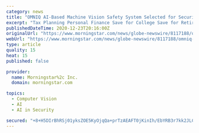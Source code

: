 ```yaml
---
category: news
title: "OMNIQ AI-Based Machine Vision Safety System Selected for Security and Protection of a Non-U.S. Government Leader"
excerpt: "Tax Planning Personal Finance Save for College Save for Retirement Invest in Retirement Research Mutual Funds Stocks ETFs Bonds Best Investments"
publishedDateTime: 2020-12-23T20:16:00Z
originalUrl: "https://www.morningstar.com/news/globe-newswire/8117188/omniq-ai-based-machine-vision-safety-system-selected-for-security-and-protection-of-a-non-us-government-leader"
webUrl: "https://www.morningstar.com/news/globe-newswire/8117188/omniq-ai-based-machine-vision-safety-system-selected-for-security-and-protection-of-a-non-us-government-leader"
type: article
quality: 15
heat: 15
published: false

provider:
  name: Morningstar%2c Inc.
  domain: morningstar.com

topics:
  - Computer Vision
  - AI
  - AI in Security

secured: "+8+H5DIrBhRSj01yksZOE5KyOjqQa+prTzAEAFT0jKinIh/EbYRB3r7kk2JLCKB7qetIQDhDVXjD83jQRxq/PyvvTpPds9S8sLizuR615eO5GNR6DJ+pFtz//iun13Gv3dQbm3ldMsl/qZ8VfWlnSILZfbsWNR7GU7AxK6XivRco89mAwv14gqNwl+Dz5ifdq5lMr66izWLuh562hIRpwsEsmGXq1IR5XrRj8ZWFP4d2l+29d/P7nFJ8A3hxxqHN+MK9TCCCpykkMMrFePH8PNW9iN6sohAeW7yShoeIb3InyL8zos0ey/YK5lNnyGWgxd51CYWCQdv+HVgif3JtXZ2AstyxaLBp3NykMiwGy0U=;dBq2O+Zj6WoZGmT8epYSRQ=="
---
```


